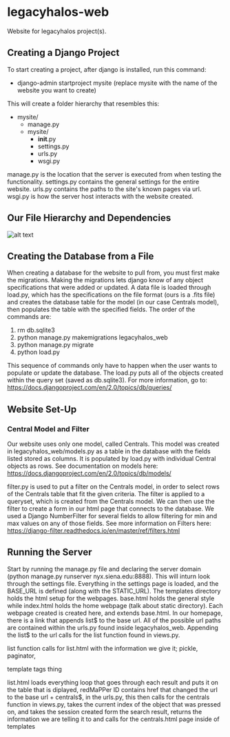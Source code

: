# legacyhalos-web
Website for legacyhalos project(s).

## Creating a Django Project
To start creating a project, after django is installed, run this command:
- django-admin startproject mysite (replace mysite with the name of the website you want to create)

This will create a folder hierarchy that resembles this:

* mysite/
  * manage.py
  * mysite/
    * __init__.py
    * settings.py
    * urls.py
    * wsgi.py


manage.py is the location that the server is executed from when testing the functionality.
settings.py contains the general settings for the entire website.
urls.py contains the paths to the site's known pages via url.
wsgi.py is how the server host interacts with the website created.

## Our File Hierarchy and Dependencies
![alt text](https://docs.google.com/drawings/d/e/2PACX-1vRLhdgoZOds5w9cVZbfOI25HLPWE3lf5-u6W_XQV3KOqfM8crgQpBGdiFFyqCfh_Ryh_CWbQmKawKJR/pub?w=1337&h=691 "Project Structure Diagram")

## Creating the Database from a File
When creating a database for the website to pull from, you must first make the migrations. Making the migrations lets django know of any object specifications that were added or updated. 
A data file is loaded through load.py, which has the specifications on the file format (ours is a .fits file) and creates the database table for the model (in our case Centrals model), then populates the table with the specified fields.
The order of the commands are:
1. rm db.sqlite3
2. python manage.py makemigrations legacyhalos_web
3. python manage.py migrate
4. python load.py

This sequence of commands only have to happen when the user wants to populate or update the database.
The load.py puts all of the objects created within the query set (saved as db.sqlite3). For more information, go to: https://docs.djangoproject.com/en/2.0/topics/db/queries/

## Website Set-Up

### Central Model and Filter
Our website uses only one model, called Centrals. This model was created in legacyhalos_web/models.py as a table in the database with the fields listed stored as columns. It is populated by load.py with individual Central objects as rows. See documentation on models here:
https://docs.djangoproject.com/en/2.0/topics/db/models/

filter.py is used to put a filter on the Centrals model, in order to select rows of the Centrals table that fit the given criteria. The filter is applied to a queryset, which is created from the Centrals model. We can then use the filter to create a form in our html page that connects to the database. We used a Django NumberFilter for several fields to allow filtering for min and max values on any of those fields. See more information on Filters here: 
https://django-filter.readthedocs.io/en/master/ref/filters.html

## Running the Server
Start by running the manage.py file and declaring the server domain (python manage.py runserver nyx.siena.edu:8888).
This will inturn look through the settings file. Everything in the settings page is loaded, and the BASE_URL is defined (along with the STATIC_URL). The templates directory holds the html setup for the webpages. base.html holds the general style while index.html holds the home webpage (talk about static directory). Each webpage created is created here, and extends base.html. In our homepage, there is a link that appends list$ to the base url. All of the possible url paths are contained within the urls.py found inside legacyhalos_web. Appending the list$ to the url calls for the list function found in views.py. 

list function calls for list.html with the information we give it; pickle, paginator,

template tags thing

list.html loads everything loop that goes through each result and puts it on the table that is diplayed,
redMaPPer ID contains href that changed the url to the base url + centrals$, 
in the urls.py, this then calls for the centrals function in views.py,
takes the current index of the object that was pressed on, and takes the session created form the search result,
returns the information we are telling it to and calls for the centrals.html page inside of templates



